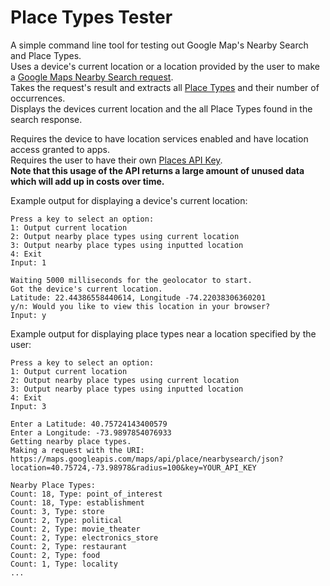 # Place Types Tester

A simple command line tool for testing out Google Map's Nearby Search and Place Types.  
Uses a device's current location or a location provided by the user to make a [Google Maps Nearby Search request](https://developers.google.com/maps/documentation/places/web-service/search-nearby).  
Takes the request's result and extracts all [Place Types](https://developers.google.com/maps/documentation/places/web-service/supported_types) and their number of occurrences.  
Displays the devices current location and the all Place Types found in the search response.  

Requires the device to have location services enabled and have location access granted to apps.  
Requires the user to have their own [Places API Key](https://developers.google.com/maps/documentation/places/web-service/get-api-key).  
**Note that this usage of the API returns a large amount of unused data which will add up in costs over time.**

Example output for displaying a device's current location:
```
Press a key to select an option:
1: Output current location
2: Output nearby place types using current location
3: Output nearby place types using inputted location
4: Exit
Input: 1

Waiting 5000 milliseconds for the geolocator to start.
Got the device's current location.
Latitude: 22.44386558440614, Longitude -74.22038306360201
y/n: Would you like to view this location in your browser?
Input: y

```

Example output for displaying place types near a location specified by the user:
```
Press a key to select an option:
1: Output current location
2: Output nearby place types using current location
3: Output nearby place types using inputted location
4: Exit
Input: 3

Enter a Latitude: 40.75724143400579
Enter a Longitude: -73.9897854076933
Getting nearby place types.
Making a request with the URI:
https://maps.googleapis.com/maps/api/place/nearbysearch/json?location=40.75724,-73.98978&radius=100&key=YOUR_API_KEY

Nearby Place Types:
Count: 18, Type: point_of_interest
Count: 18, Type: establishment
Count: 3, Type: store
Count: 2, Type: political
Count: 2, Type: movie_theater
Count: 2, Type: electronics_store
Count: 2, Type: restaurant
Count: 2, Type: food
Count: 1, Type: locality
...
```
